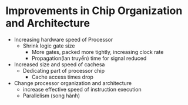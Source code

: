 # Improvements in Chip Organization and Architecture
* Increasing hardware speed of Processor
   * Shrink logic gate size
      * More gates, packed more tightly, increasing clock rate
      * Propagation\(lan truyền\) time for signal reduced
* Increased size and speed of cachesa
   * Dedicating part of processor chip
      * Cache access times drop
* Change processor organization and architecture
   * increase effective speed of instruction execution
   * Parallelism \(song hành\)
